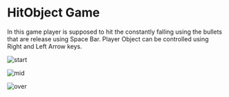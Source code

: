 # HitObject Game

In this game player is supposed to hit the constantly falling using the bullets that are release using Space Bar. Player Object can be controlled using Right and Left Arrow keys.



![start](https://github.com/gautamgupta1811/hitobject_game/blob/master/start.png)



![mid](https://github.com/gautamgupta1811/hitobject_game/blob/master/mid.png)



![over](https://github.com/gautamgupta1811/hitobject_game/blob/master/gameover.png)

